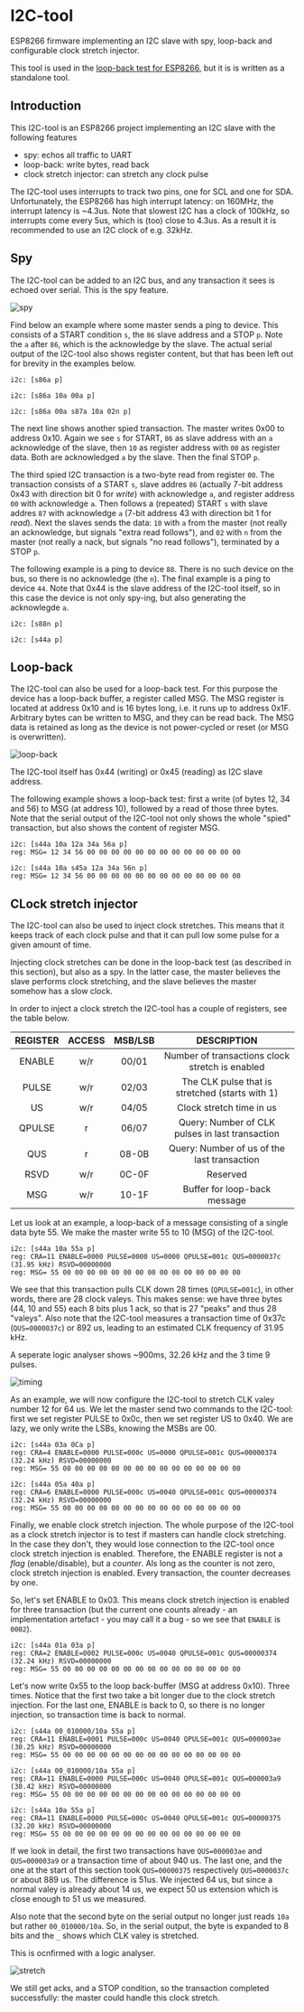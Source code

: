 # I2C-tool
ESP8266 firmware implementing an I2C slave with spy, loop-back and configurable clock stretch injector.

This tool is used in the [loop-back test for ESP8266](../I2Ctest8266), but it is is written as a standalone tool.


## Introduction
This I2C-tool is an ESP8266 project implementing an I2C slave with the following features
 - spy: echos all traffic to UART
 - loop-back: write bytes, read back
 - clock stretch injector: can stretch any clock pulse

The I2C-tool uses interrupts to track two pins, one for SCL and one for SDA.
Unfortunately, the ESP8266 has high interrupt latency: on 160MHz, the interrupt latency is ~4.3us. 
Note that slowest I2C has a clock of 100kHz, so interrupts come every 5us, which is (too) close to 4.3us.
As a result it is recommended to use an I2C clock of e.g. 32kHz.


## Spy 
The I2C-tool can be added to an I2C bus, and any transaction it sees is echoed over serial.
This is the spy feature.

![spy](spy.png)

Find below an example where some master sends a ping to device.
This consists of a START condition `s`, the `86` slave address and a STOP `p`. 
Note the `a` after `86`, which is the acknowledge by the slave.
The actual serial output of the I2C-tool also shows register content, but that has been 
left out for brevity in the examples below.

```
i2c: [s86a p]

i2c: [s86a 10a 00a p]

i2c: [s86a 00a s87a 10a 02n p]
```

The next line shows another spied transaction. 
The master writes 0x00 to address 0x10. Again we see `s` for START, `86` as slave address
with an `a` acknowledge of the slave, then `10` as register address with `00` as register data.
Both are acknowledged `a` by the slave. Then the final STOP `p`.

The third spied I2C transaction is a two-byte read from register `00`. The transaction consists of a START `s`, 
slave addres `86` (actually 7-bit address 0x43 with direction bit 0 for _write_) with acknowledge `a`, 
and register address `00` with acknowledge `a`.
Then follows a (repeated) START `s` with slave addres `87` with acknowledge `a` 
(7-bit address 43 with direction bit 1 for _read_). Next the slaves sends the data:
`10` with `a` from the master (not really an acknowledge, but signals "extra read follows"), and
`02` with `n` from the master (not really a nack, but signals "no read follows"),
terminated by a STOP `p`.

The following example is a ping to device `88`. There is no such device on the bus, so there is no acknowledge (the `n`).
The final example is a ping to device `44`. Note that 0x44 is the slave address of the I2C-tool itself, so in this case the 
device is not only spy-ing, but also generating the acknowlegde `a`.

```
i2c: [s88n p]

i2c: [s44a p]
```


## Loop-back

The I2C-tool can also be used for a loop-back test. For this purpose the device has a loop-back buffer, 
a register called MSG. The MSG register is located at address 0x10 and is 16 bytes long, 
i.e. it runs up to address 0x1F. Arbitrary bytes can be written to MSG, and they can be read back.
The MSG data is retained as long as the device is not power-cycled or reset (or MSG is overwritten).

![loop-back](loop-back.png)

The I2C-tool itself has 0x44 (writing) or 0x45 (reading) as I2C slave address.

The following example shows a loop-back test:
first a write (of bytes 12, 34 and 56) to MSG (at address 10), followed by a read of those three bytes.
Note that the serial output of the I2C-tool not only shows the whole "spied" transaction, but also shows the content of 
register MSG.

```
i2c: [s44a 10a 12a 34a 56a p]
reg: MSG= 12 34 56 00 00 00 00 00 00 00 00 00 00 00 00 00

i2c: [s44a 10a s45a 12a 34a 56n p]
reg: MSG= 12 34 56 00 00 00 00 00 00 00 00 00 00 00 00 00
```


## CLock stretch injector

The I2C-tool can also be used to inject clock stretches.
This means that it keeps track of each clock pulse and that it can pull low some pulse for a given amount of time.

Injecting clock stretches can be done in the loop-back test (as described in this section),
but also as a spy. In the latter case, the master believes the slave performs clock stretching, 
and the slave believes the master somehow has a slow clock.

In order to inject a clock stretch the I2C-tool has a couple of registers, see the table below.

| REGISTER | ACCESS | MSB/LSB | DESCRIPTION                                     |
|:--------:|:------:|:-------:|:-----------------------------------------------:|
| ENABLE   | w/r    | 00/01   | Number of transactions clock stretch is enabled |
| PULSE    | w/r    | 02/03   | The CLK pulse that is stretched (starts with 1) |
| US       | w/r    | 04/05   | Clock stretch time in us                        |
| QPULSE   | r      | 06/07   | Query: Number of CLK pulses in last transaction |
| QUS      | r      | 08-0B   | Query: Number of us of the last transaction     |
| RSVD     | w/r    | 0C-0F   | Reserved                                        |
| MSG      | w/r    | 10-1F   | Buffer for loop-back message                    |

Let us look at an example, a loop-back of a message consisting of a single data byte 55.
We make the master write 55 to 10 (MSG) of the I2C-tool.

```
i2c: [s44a 10a 55a p]
reg: CRA=11 ENABLE=0000 PULSE=0000 US=0000 QPULSE=001c QUS=0000037c (31.95 kHz) RSVD=00000000
reg: MSG= 55 00 00 00 00 00 00 00 00 00 00 00 00 00 00 00
```

We see that this transaction pulls CLK down 28 times (`QPULSE=001c`), in other words, there are 28 clock valeys.
This makes sense: we have three bytes (44, 10 and 55) each 8 bits plus 1 ack, so that is 27 "peaks" and thus 28 "valeys".
Also note that the I2C-tool measures a transaction time of 0x37c (`QUS=0000037c`) or 892 us, 
leading to an estimated CLK frequency of 31.95 kHz. 

A seperate logic analyser shows ~900ms, 32.26 kHz and the 3 time 9 pulses.

![timing](timing.png)

As an example, we will now configure the I2C-tool to stretch CLK valey number 12 for 64 us.
We let the master send two commands to the I2C-tool: first we set register PULSE to 0x0c,
then we set register US to 0x40. We are lazy, we only write the LSBs, knowing the MSBs are 00.

```
i2c: [s44a 03a 0Ca p]
reg: CRA=4 ENABLE=0000 PULSE=000c US=0000 QPULSE=001c QUS=00000374 (32.24 kHz) RSVD=00000000
reg: MSG= 55 00 00 00 00 00 00 00 00 00 00 00 00 00 00 00

i2c: [s44a 05a 40a p]
reg: CRA=6 ENABLE=0000 PULSE=000c US=0040 QPULSE=001c QUS=00000374 (32.24 kHz) RSVD=00000000
reg: MSG= 55 00 00 00 00 00 00 00 00 00 00 00 00 00 00 00
```

Finally, we enable clock stretch injection.
The whole purpose of the I2C-tool as a clock stretch injector is to test if masters can handle clock stretching.
In the case they don't, they would lose connection to the I2C-tool once clock stretch injection is enabled.
Therefore, the ENABLE register is not a _flag_ (enable/disable), but a _counter_.
Als long as the counter is not zero, clock stretch injection is enabled. Every transaction, the counter decreases by one.

So, let's set ENABLE to 0x03. This means clock stretch injection is enabled for three transaction (but the current one 
counts already - an implementation artefact - you may call it a bug - so we see that `ENABLE` is `0002`).

```
i2c: [s44a 01a 03a p]
reg: CRA=2 ENABLE=0002 PULSE=000c US=0040 QPULSE=001c QUS=00000374 (32.24 kHz) RSVD=00000000
reg: MSG= 55 00 00 00 00 00 00 00 00 00 00 00 00 00 00 00
```

Let's now write 0x55 to the loop back-buffer (MSG at address 0x10). Three times.
Notice that the first two take a bit longer due to the clock stretch injection.
For the last one, ENABLE is back to 0, so there is no longer injection, so transaction time is back to normal.

```
i2c: [s44a 00_010000/10a 55a p]
reg: CRA=11 ENABLE=0001 PULSE=000c US=0040 QPULSE=001c QUS=000003ae (30.25 kHz) RSVD=00000000
reg: MSG= 55 00 00 00 00 00 00 00 00 00 00 00 00 00 00 00

i2c: [s44a 00_010000/10a 55a p]
reg: CRA=11 ENABLE=0000 PULSE=000c US=0040 QPULSE=001c QUS=000003a9 (30.42 kHz) RSVD=00000000
reg: MSG= 55 00 00 00 00 00 00 00 00 00 00 00 00 00 00 00

i2c: [s44a 10a 55a p]
reg: CRA=11 ENABLE=0000 PULSE=000c US=0040 QPULSE=001c QUS=00000375 (32.20 kHz) RSVD=00000000
reg: MSG= 55 00 00 00 00 00 00 00 00 00 00 00 00 00 00 00
```

If we look in detail, the first two transactions have `QUS=000003ae` and `QUS=000003a9` or a transaction time of about 940 us.
The last one, and the one at the start of this section took `QUS=00000375` respectively `QUS=0000037c` or about 889 us.
The difference is 51us. We injected 64 us, but since a normal valey is already about 14 us, we expect 50 us extension
which is close enough to 51 us we measured.

Also note that the second byte on the serial output no longer just reads `10a` but rather `00_010000/10a`.
So, in the serial output, the byte is expanded to 8 bits and the `_` shows which CLK valey is stretched.

This is ocnfirmed with a logic analyser.

![stretch](stretch.png)

We still get acks, and a STOP condition, so the transaction completed successfully: the master could handle this clock stretch.

